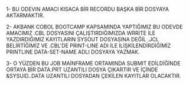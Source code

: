 1- BU ODEVIN AMACI KISACA BİR RECORDU BAŞKA BİR DOSYAYA AKTARMAKTIR.

2- AKBANK COBOL BOOTCAMP KAPSAMINDA YAPTIĞIMIZ BU ODEVDE AMACIMIZ
.CBL DOSYASINI ÇALIŞTIRDIĞIMIZDA WRRITE İLE YAZDIRDIĞIMIZ KAYITLARIN SYSOUT DOSYASINA DEĞİL .JCL BELİRTİĞİMİZ VE .CBL'DE PRINT-LINE ADI İLE İLİŞKİLENDİRDİĞİMİZ PRINTLINE DATA-SET-NAME ADLI DOSYAYA YAZMAK.


3- O YÜZDEN BU JOB MAİNFRAME ORTAMINDA SUBMIT EDİLDİĞİNDE ORTAYA BİR DATA.PRT UZANTILI DOSYA ÇIKARTIR VE İÇİNDE &SYSUID..DATA UZANTILI DOSYADAN ÇEKİLEN KAYITLAR OLACAKTIR.
